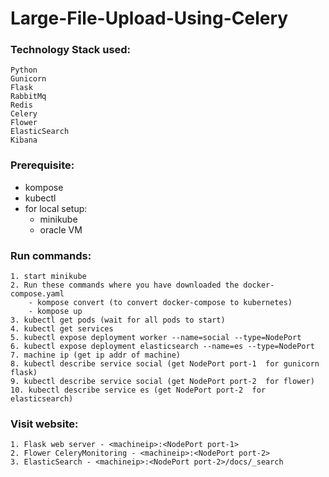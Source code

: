 # Large-File-Upload-Using-Celery

### Technology Stack used:
```
Python
Gunicorn
Flask
RabbitMq
Redis
Celery
Flower
ElasticSearch
Kibana
```
### Prerequisite:
- kompose
- kubectl
- for local setup:
	- minikube
	- oracle VM

### Run commands:
```
1. start minikube
2. Run these commands where you have downloaded the docker-compose.yaml
	- kompose convert (to convert docker-compose to kubernetes)
	- kompose up
3. kubectl get pods (wait for all pods to start)
4. kubectl get services
5. kubectl expose deployment worker --name=social --type=NodePort
6. kubectl expose deployment elasticsearch --name=es --type=NodePort
7. machine ip (get ip addr of machine)
8. kubectl describe service social (get NodePort port-1  for gunicorn flask)
9. kubectl describe service social (get NodePort port-2  for flower)
10. kubectl describe service es (get NodePort port-2  for elasticsearch)
```

### Visit website:
```
1. Flask web server - <machineip>:<NodePort port-1>
2. Flower CeleryMonitoring - <machineip>:<NodePort port-2>
3. ElasticSearch - <machineip>:<NodePort port-2>/docs/_search
```

